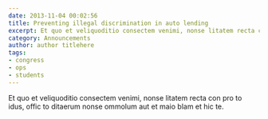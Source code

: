 ```yaml
---
date: 2013-11-04 00:02:56
title: Preventing illegal discrimination in auto lending
excerpt: Et quo et veliquoditio consectem venimi, nonse litatem recta con pro to idus, offic to ditaerum nonse ommolum aut et maio blam et hic te.
category: Announcements
author: author titlehere
tags:
- congress
- ops
- students
---
```


Et quo et veliquoditio consectem venimi, nonse litatem recta con pro to idus, offic to ditaerum nonse ommolum aut et maio blam et hic te.
